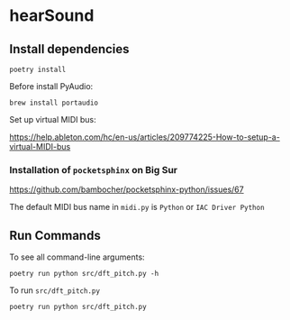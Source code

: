 # hearSound

## Install dependencies

```shell
poetry install
```

Before install PyAudio:

```shell
brew install portaudio
```

Set up virtual MIDI bus:

https://help.ableton.com/hc/en-us/articles/209774225-How-to-setup-a-virtual-MIDI-bus

### Installation of `pocketsphinx` on Big Sur

https://github.com/bambocher/pocketsphinx-python/issues/67

The default MIDI bus name in `midi.py` is `Python` or `IAC Driver Python`

## Run Commands

To see all command-line arguments:

```shell
poetry run python src/dft_pitch.py -h
```

To run `src/dft_pitch.py`

```shell
poetry run python src/dft_pitch.py
```

